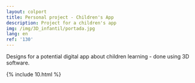 ```yaml
---
layout: colport
title: Personal project - Children's App
description: Project for a children's app
img: /img/3D_infantil/portada.jpg
lang: en
ref: '130'
---
```


Designs for a potential digital app about children learning - done using 3D software.

{% include 10.html %}
